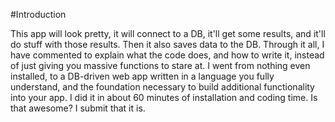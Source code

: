 #Introduction


This app will look pretty, it will connect to a DB, it'll get some results, and it'll do stuff with those results. Then it also saves data to the DB. Through it all, I have commented to explain what the code does, and how to write it, instead of just giving you massive functions to stare at. I went from nothing even installed, to a DB-driven web app written in a language you fully understand, and the foundation necessary to build additional functionality into your app. I did it in about 60 minutes of installation and coding time. Is that awesome? I submit that it is.


